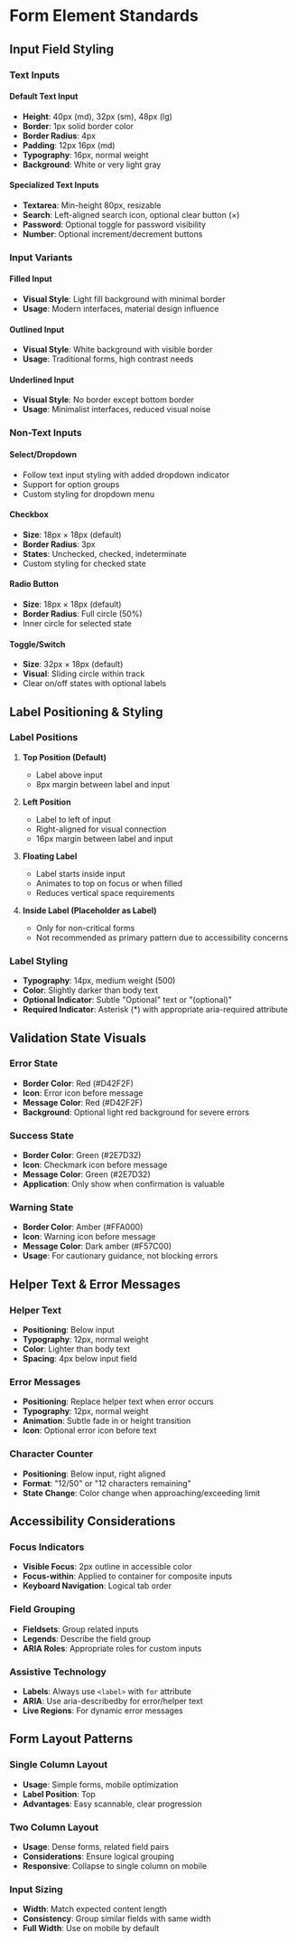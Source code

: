 # Form Element Standards

## Input Field Styling

### Text Inputs

#### Default Text Input
- **Height**: 40px (md), 32px (sm), 48px (lg)
- **Border**: 1px solid border color
- **Border Radius**: 4px
- **Padding**: 12px 16px (md)
- **Typography**: 16px, normal weight
- **Background**: White or very light gray

#### Specialized Text Inputs
- **Textarea**: Min-height 80px, resizable
- **Search**: Left-aligned search icon, optional clear button (×)
- **Password**: Optional toggle for password visibility
- **Number**: Optional increment/decrement buttons

### Input Variants

#### Filled Input
- **Visual Style**: Light fill background with minimal border
- **Usage**: Modern interfaces, material design influence

#### Outlined Input
- **Visual Style**: White background with visible border
- **Usage**: Traditional forms, high contrast needs

#### Underlined Input
- **Visual Style**: No border except bottom border
- **Usage**: Minimalist interfaces, reduced visual noise

### Non-Text Inputs

#### Select/Dropdown
- Follow text input styling with added dropdown indicator
- Support for option groups
- Custom styling for dropdown menu

#### Checkbox
- **Size**: 18px × 18px (default)
- **Border Radius**: 3px
- **States**: Unchecked, checked, indeterminate
- Custom styling for checked state

#### Radio Button
- **Size**: 18px × 18px (default)
- **Border Radius**: Full circle (50%)
- Inner circle for selected state

#### Toggle/Switch
- **Size**: 32px × 18px (default)
- **Visual**: Sliding circle within track
- Clear on/off states with optional labels

## Label Positioning & Styling

### Label Positions
1. **Top Position (Default)**
   - Label above input
   - 8px margin between label and input

2. **Left Position**
   - Label to left of input
   - Right-aligned for visual connection
   - 16px margin between label and input

3. **Floating Label**
   - Label starts inside input
   - Animates to top on focus or when filled
   - Reduces vertical space requirements

4. **Inside Label (Placeholder as Label)**
   - Only for non-critical forms
   - Not recommended as primary pattern due to accessibility concerns

### Label Styling
- **Typography**: 14px, medium weight (500)
- **Color**: Slightly darker than body text
- **Optional Indicator**: Subtle "Optional" text or "(optional)"
- **Required Indicator**: Asterisk (*) with appropriate aria-required attribute

## Validation State Visuals

### Error State
- **Border Color**: Red (#D42F2F)
- **Icon**: Error icon before message
- **Message Color**: Red (#D42F2F)
- **Background**: Optional light red background for severe errors

### Success State
- **Border Color**: Green (#2E7D32)
- **Icon**: Checkmark icon before message
- **Message Color**: Green (#2E7D32)
- **Application**: Only show when confirmation is valuable

### Warning State
- **Border Color**: Amber (#FFA000)
- **Icon**: Warning icon before message
- **Message Color**: Dark amber (#F57C00)
- **Usage**: For cautionary guidance, not blocking errors

## Helper Text & Error Messages

### Helper Text
- **Positioning**: Below input
- **Typography**: 12px, normal weight
- **Color**: Lighter than body text
- **Spacing**: 4px below input field

### Error Messages
- **Positioning**: Replace helper text when error occurs
- **Typography**: 12px, normal weight
- **Animation**: Subtle fade in or height transition
- **Icon**: Optional error icon before text

### Character Counter
- **Positioning**: Below input, right aligned
- **Format**: "12/50" or "12 characters remaining"
- **State Change**: Color change when approaching/exceeding limit

## Accessibility Considerations

### Focus Indicators
- **Visible Focus**: 2px outline in accessible color
- **Focus-within**: Applied to container for composite inputs
- **Keyboard Navigation**: Logical tab order

### Field Grouping
- **Fieldsets**: Group related inputs
- **Legends**: Describe the field group
- **ARIA Roles**: Appropriate roles for custom inputs

### Assistive Technology
- **Labels**: Always use `<label>` with `for` attribute
- **ARIA**: Use aria-describedby for error/helper text
- **Live Regions**: For dynamic error messages

## Form Layout Patterns

### Single Column Layout
- **Usage**: Simple forms, mobile optimization
- **Label Position**: Top
- **Advantages**: Easy scannable, clear progression

### Two Column Layout
- **Usage**: Dense forms, related field pairs
- **Considerations**: Ensure logical grouping
- **Responsive**: Collapse to single column on mobile

### Input Sizing
- **Width**: Match expected content length
- **Consistency**: Group similar fields with same width
- **Full Width**: Use on mobile by default
